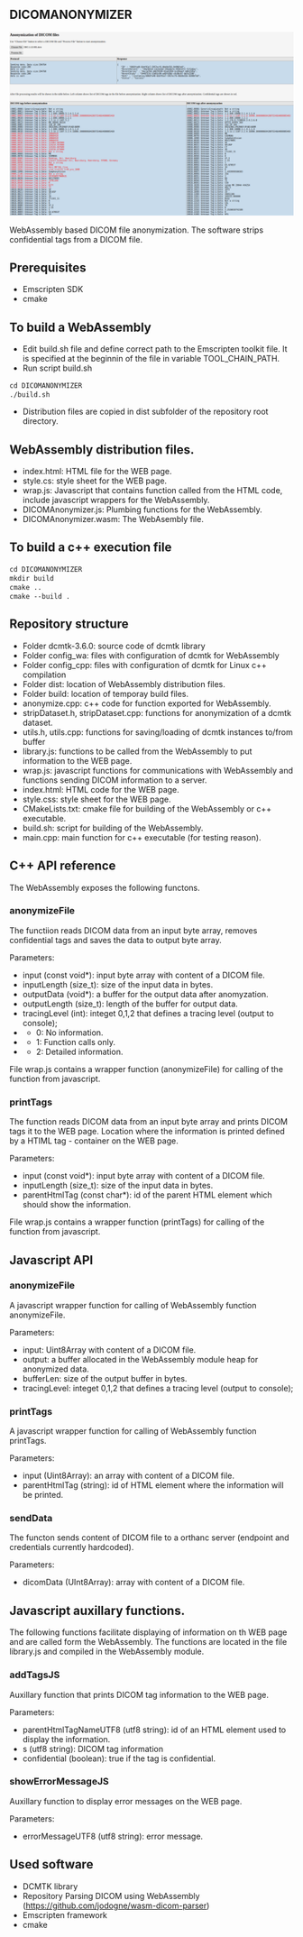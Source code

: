 ## DICOMANONYMIZER
![](images/web.png)

WebAssembly based DICOM file anonymization. The software strips confidential tags from a DICOM file.
## Prerequisites
- Emscripten SDK
- cmake
## To build a WebAssembly 
- Edit build.sh file and define correct path to the Emscripten toolkit file. It is specified at the beginnin of the file in variable TOOL_CHAIN_PATH.
- Run script build.sh
```
cd DICOMANONYMIZER
./build.sh
```
- Distribution files are copied in dist subfolder of the repository root directory.
## WebAssembly distribution files.
- index.html: HTML file for the WEB page.
- style.cs: style sheet for the WEB page.
- wrap.js: Javascript that contains function called from the HTML code, include javascript wrappers for the WebAssembly.
- DICOMAnonymizer.js: Plumbing functions for the WebAssembly.
- DICOMAnonymizer.wasm: The WebAsembly file.
## To build a c++ execution file
```
cd DICOMANONYMIZER
mkdir build
cmake ..
cmake --build .
```
## Repository structure
- Folder dcmtk-3.6.0: source code of dcmtk library
- Folder config_wa: files with configuration of dcmtk for WebAssembly
- Folder config_cpp: files with configuration of dcmtk for Linux c++ compilation
- Folder dist: location of WebAssembly distribution files.
- Folder build: location of temporay build files.
- anonymize.cpp: c++ code for function exported for WebAssembly.
- stripDataset.h, stripDataset.cpp: functions for anonymization of a dcmtk dataset.
- utils.h, utils.cpp: functions for saving/loading of dcmtk instances to/from buffer
- library.js: functions to be called from the WebAssembly to put information to the WEB page.
- wrap.js: javascript functions for communications with WebAssembly and functions sending DICOM information to a server.
- index.html: HTML code for the WEB page.
- style.css: style sheet for the WEB page.
- CMakeLists.txt: cmake file for building of the WebAssembly or c++ executable.
- build.sh: script for building of the WebAssembly.
- main.cpp: main function for c++ executable (for testing reason).
## C++ API reference
The WebAssembly exposes the following functons.
### anonymizeFile
The functiion reads DICOM data from an input byte array, removes confidential tags and saves the data to output byte array. 

Parameters:
- input (const void*): input byte array with content of a DICOM file.
- inputLength (size_t): size of the input data in bytes.
- outputData (void*): a buffer for the output data after anomyzation.
- outputLength (size_t): length of the buffer for output data.
- tracingLevel (int): integet 0,1,2 that defines a tracing level (output to console);
- - 0: No information.
- - 1: Function calls only.
- - 2: Detailed information.  

File wrap.js contains a wrapper function (anonymizeFile) for calling of the function from javascript.
### printTags
The function reads DICOM data from an input byte array and prints DICOM tags it to the WEB page. Location where the information is printed defined by a HTIML tag - container on the WEB page.

Parameters:
- input (const void*): input byte array with content of a DICOM file.
- inputLength (size_t): size of the input data in bytes.
- parentHtmlTag (const char*): id of the parent HTML element which should show the information.

File wrap.js contains a wrapper function (printTags) for calling of the function from javascript.

## Javascript API
### anonymizeFile
A javascript wrapper function for calling of WebAssembly function anonymizeFile.

Parameters:
- input: Uint8Array with content of a DICOM file.
- output: a buffer allocated in the WebAssembly module heap for anonymized data.
- bufferLen: size of the output buffer in bytes.
- tracingLevel:  integet 0,1,2 that defines a tracing level (output to console);

### printTags
A javascript wrapper function for calling of WebAssembly function printTags.

Parameters:
- input (Uint8Array): an array with content of a DICOM file.
- parentHtmlTag (string): id of HTML element where the information will be printed.

### sendData
The functon sends content of DICOM file to a orthanc server (endpoint and credentials currently hardcoded).

Parameters:
- dicomData (UInt8Array): array with content of a DICOM file.

## Javascript auxillary functions.
The following functions facilitate displaying of information on th WEB page and are called form the WebAssembly. The functions are located in the file library.js and compiled in the WebAssembly module.
### addTagsJS
Auxillary function that prints DICOM tag information to the WEB page.

Parameters:
- parentHtmlTagNameUTF8 (utf8 string): id of an HTML element used to display the information.
- s (utf8 string): DICOM tag information
- confidential (boolean): true if the tag is confidential.
### showErrorMessageJS
Auxillary function to display error messages on the WEB page.

Parameters:
- errorMessageUTF8 (utf8 string): error message.

## Used software
- DCMTK library
- Repository Parsing DICOM using WebAssembly (https://github.com/jodogne/wasm-dicom-parser)
- Emscripten framework
- cmake

